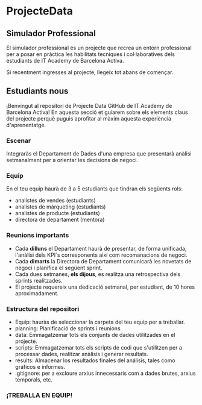 # ProjecteData
## Simulador Professional

El simulador professional és un projecte que recrea un entorn professional per a posar en pràctica les habilitats tècniques i col·laboratives dels estudiants de IT Academy de Barcelona Activa.

Si recentment ingresses al projecte, llegeix tot abans de començar.

## Estudiants nous

¡Benvingut al repositori de Projecte Data GitHub de IT Academy de Barcelona Activa! En aquesta secció et guiarem sobre els elements claus del projecte perquè puguis aprofitar al màxim aquesta experiència d'aprenentatge.

### Escenar
Integraràs el Departament de Dades d'una empresa que presentarà anàlisi setmanalment per a orientar les decisions de negoci.

### Equip
En el teu equip haurà de 3 a 5 estudiants que tindran els següents rols:

- analistes de vendes (estudiants)
- analistes de màrqueting (estudiants)
- analistes de producte (estudiants)
- directora de departament (mentora)

### Reunions importants

- Cada **dilluns** el Departament haurà de presentar, de forma unificada, l'anàlisi dels KPI´s corresponents així com recomanacions de negoci.
- Cada **dimarts** la Directora de Departament comunicarà les novetats de negoci i planifica el següent sprint.
- Cada dues setmanes, **els dijous**, es realitza una retrospectiva dels sprints realitzades.
- El projecte requereix una dedicació setmanal, per estudiant, de 10 hores aproximadament.

### Estructura del repositori

- Equip: hauràs de seleccionar la carpeta del teu equip per a treballar.
- planning: Planificació de sprints i reunions
- data: Emmagatzemar tots els conjunts de dades utilitzades en el projecte.
- scripts: Emmagatzemar tots els scripts de codi que s'utilitzen per a processar dades, realitzar anàlisis i generar resultats.
- results: Almacenar los resultados finales del análisis, tales como gráficos e informes.
- .gitignore: per a excloure arxius innecessaris com a dades brutes, arxius temporals, etc.



### ¡TREBALLA EN EQUIP!

  

